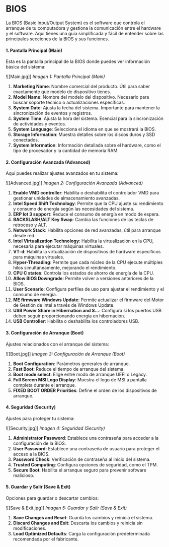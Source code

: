 # BIOS 

La BIOS (Basic Input/Output System) es el software que controla el arranque de tu computadora y gestiona la comunicación entre el hardware y el software. Aquí tienes una guía simplificada y fácil de entender sobre las principales secciones de la BIOS y sus funciones.

#### 1. Pantalla Principal (Main)
Esta es la pantalla principal de la BIOS donde puedes ver información básica del sistema:

![[Main.jpg]]
*Imagen 1: Pantalla Principal (Main)*

1. **Marketing Name**: Nombre comercial del producto. Útil para saber exactamente qué modelo de dispositivo tienes.
2. **Model Name**: Nombre del modelo del dispositivo. Necesario para buscar soporte técnico o actualizaciones específicas.
3. **System Date**: Ajusta la fecha del sistema. Importante para mantener la sincronización de eventos y registros.
4. **System Time**: Ajusta la hora del sistema. Esencial para la sincronización de actividades y eventos.
5. **System Language**: Selecciona el idioma en que se mostrará la BIOS.
6. **Storage Information**: Muestra detalles sobre los discos duros y SSD conectados.
7. **System Information**: Información detallada sobre el hardware, como el tipo de procesador y la cantidad de memoria RAM.

#### 2. Configuración Avanzada (Advanced)
Aquí puedes realizar ajustes avanzados en tu sistema:

![[Advanced.jpg]]
*Imagen 2: Configuración Avanzada (Advanced)*

1. **Enable VMD controller**: Habilita o deshabilita el controlador VMD para gestionar unidades de almacenamiento avanzadas.
2. **Intel Speed Shift Technology**: Permite que la CPU ajuste su rendimiento y consumo de energía según las necesidades del sistema.
3. **ERP lot 3 support**: Reduce el consumo de energía en modo de espera.
4. **BACKSLASH/ALT Key Swap**: Cambia las funciones de las teclas de retroceso y ALT.
5. **Network Stack**: Habilita opciones de red avanzadas, útil para arranque desde red.
6. **Intel Virtualization Technology**: Habilita la virtualización en la CPU, necesaria para ejecutar máquinas virtuales.
7. **VT-d**: Habilita la virtualización de dispositivos de hardware específicos para máquinas virtuales.
8. **Hyper-Threading**: Permite que cada núcleo de la CPU ejecute múltiples hilos simultáneamente, mejorando el rendimiento.
9. **CPU C states**: Controla los estados de ahorro de energía de la CPU.
10. **Allow BIOS Downgrade**: Permite volver a versiones anteriores de la BIOS.
11. **User Scenario**: Configura perfiles de uso para ajustar el rendimiento y el consumo de energía.
12. **ME firmware Windows Update**: Permite actualizar el firmware del Motor de Gestión de Intel a través de Windows Update.
13. **USB Power Share in Hibernation and S...**: Configura si los puertos USB deben seguir proporcionando energía en hibernación.
14. **USB Controller**: Habilita o deshabilita los controladores USB.

#### 3. Configuración de Arranque (Boot)
Ajustes relacionados con el arranque del sistema:

![[Boot.jpg]]
*Imagen 3: Configuración de Arranque (Boot)*

1. **Boot Configuration**: Parámetros generales de arranque.
2. **Fast Boot**: Reduce el tiempo de arranque del sistema.
3. **Boot mode select**: Elige entre modo de arranque UEFI o Legacy.
4. **Full Screen MSI Logo Display**: Muestra el logo de MSI a pantalla completa durante el arranque.
5. **FIXED BOOT ORDER Priorities**: Define el orden de los dispositivos de arranque.

#### 4. Seguridad (Security)
Ajustes para proteger tu sistema:

![[Security.jpg]]
*Imagen 4: Seguridad (Security)*

1. **Administrator Password**: Establece una contraseña para acceder a la configuración de la BIOS.
2. **User Password**: Establece una contraseña de usuario para proteger el acceso a la BIOS.
3. **Password Check**: Verificación de contraseña al inicio del sistema.
4. **Trusted Computing**: Configura opciones de seguridad, como el TPM.
5. **Secure Boot**: Habilita el arranque seguro para prevenir software malicioso.

#### 5. Guardar y Salir (Save & Exit)
Opciones para guardar o descartar cambios:

![[Save & Exit.jpg]]
*Imagen 5: Guardar y Salir (Save & Exit)*

1. **Save Changes and Reset**: Guarda los cambios y reinicia el sistema.
2. **Discard Changes and Exit**: Descarta los cambios y reinicia sin modificaciones.
3. **Load Optimized Defaults**: Carga la configuración predeterminada recomendada por el fabricante.